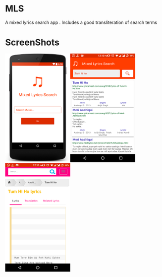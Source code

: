 # MLS
A mixed lyrics search app . Includes a good transliteration of search terms

# ScreenShots
<img src="/layout-2016-08-03-120054.png" width="210px" height="350px" alt="Home Page"><img src="/device-2016-08-03-121047.png" width="210px" height="350px" alt="Result Page"><img src="/device-2016-08-03-121118.png" width="210px" height="350px" alt="Redirected Page">
